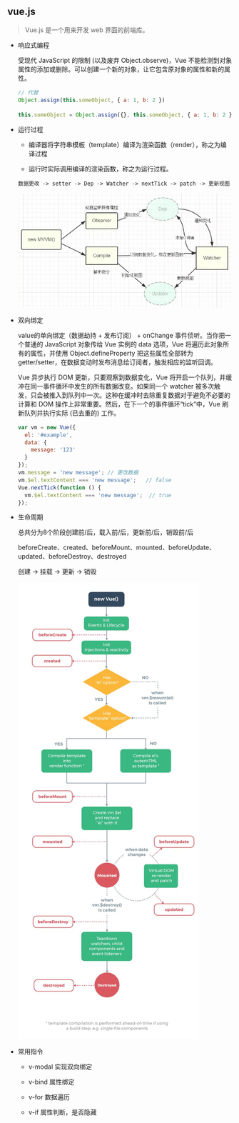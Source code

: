 ## vue.js

> Vue.js 是一个用来开发 web 界面的前端库。

* 响应式编程

  受现代 JavaScript 的限制 (以及废弃 Object.observe)，Vue 不能检测到对象属性的添加或删除。可以创建一个新的对象，让它包含原对象的属性和新的属性。

  ```js
  // 代替 
  Object.assign(this.someObject, { a: 1, b: 2 })

  this.someObject = Object.assign({}, this.someObject, { a: 1, b: 2 })
  ```

* 运行过程

  - 编译器将字符串模板（template）编译为渲染函数（render），称之为编译过程
  
  - 运行时实际调用编译的渲染函数，称之为运行过程。

  `数据更改 -> setter -> Dep -> Watcher -> nextTick -> patch -> 更新视图`

  ![vue流程图](./images/progress.jpeg)

* 双向绑定

  value的单向绑定（数据劫持 + 发布订阅） + onChange 事件侦听。当你把一个普通的 JavaScript 对象传给 Vue 实例的 data 选项，Vue 将遍历此对象所有的属性，并使用 Object.defineProperty 把这些属性全部转为 getter/setter，在数据变动时发布消息给订阅者，触发相应的监听回调。

  Vue 异步执行 DOM 更新，只要观察到数据变化，Vue 将开启一个队列，并缓冲在同一事件循环中发生的所有数据改变。如果同一个 watcher 被多次触发，只会被推入到队列中一次。这种在缓冲时去除重复数据对于避免不必要的计算和 DOM 操作上非常重要。然后，在下一个的事件循环“tick”中，Vue 刷新队列并执行实际 (已去重的) 工作。

  ```js
  var vm = new Vue({
    el: '#example',
    data: {
      message: '123'
    }
  });
  vm.message = 'new message'; // 更改数据
  vm.$el.textContent === 'new message';   // false
  Vue.nextTick(function () {
    vm.$el.textContent === 'new message';  // true
  });
  ```

* 生命周期

  总共分为8个阶段创建前/后，载入前/后，更新前/后，销毁前/后

  beforeCreate、created、beforeMount、mounted、beforeUpdate、updated、beforeDestroy、destroyed

  创建 -> 挂载 -> 更新 -> 销毁

  ![vue生命周期](./images/lifecycle.jpg)

* 常用指令

  - v-modal  实现双向绑定

  - v-bind   属性绑定

  - v-for     数据遍历

  - v-if     属性判断，是否隐藏
